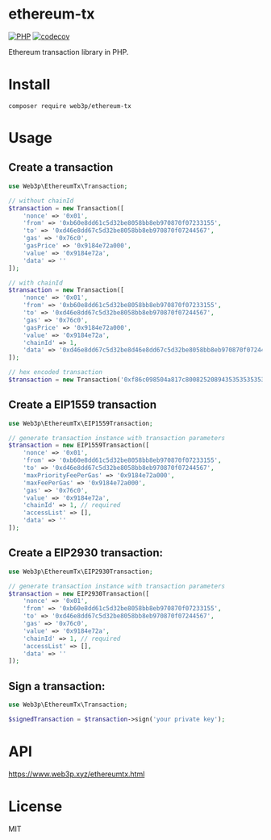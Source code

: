 # ethereum-tx
[![PHP](https://github.com/web3p/ethereum-tx/actions/workflows/php.yml/badge.svg)](https://github.com/web3p/ethereum-tx/actions/workflows/php.yml)
[![codecov](https://codecov.io/gh/web3p/ethereum-tx/branch/master/graph/badge.svg)](https://codecov.io/gh/web3p/ethereum-tx)

Ethereum transaction library in PHP.

# Install

```
composer require web3p/ethereum-tx
```

# Usage

## Create a transaction
```php
use Web3p\EthereumTx\Transaction;

// without chainId
$transaction = new Transaction([
    'nonce' => '0x01',
    'from' => '0xb60e8dd61c5d32be8058bb8eb970870f07233155',
    'to' => '0xd46e8dd67c5d32be8058bb8eb970870f07244567',
    'gas' => '0x76c0',
    'gasPrice' => '0x9184e72a000',
    'value' => '0x9184e72a',
    'data' => ''
]);

// with chainId
$transaction = new Transaction([
    'nonce' => '0x01',
    'from' => '0xb60e8dd61c5d32be8058bb8eb970870f07233155',
    'to' => '0xd46e8dd67c5d32be8058bb8eb970870f07244567',
    'gas' => '0x76c0',
    'gasPrice' => '0x9184e72a000',
    'value' => '0x9184e72a',
    'chainId' => 1,
    'data' => '0xd46e8dd67c5d32be8d46e8dd67c5d32be8058bb8eb970870f072445675058bb8eb970870f072445675'
]);

// hex encoded transaction
$transaction = new Transaction('0xf86c098504a817c800825208943535353535353535353535353535353535353535880de0b6b3a76400008025a028ef61340bd939bc2195fe537567866003e1a15d3c71ff63e1590620aa636276a067cbe9d8997f761aecb703304b3800ccf555c9f3dc64214b297fb1966a3b6d83');
```

## Create a EIP1559 transaction
```php
use Web3p\EthereumTx\EIP1559Transaction;

// generate transaction instance with transaction parameters
$transaction = new EIP1559Transaction([
    'nonce' => '0x01',
    'from' => '0xb60e8dd61c5d32be8058bb8eb970870f07233155',
    'to' => '0xd46e8dd67c5d32be8058bb8eb970870f07244567',
    'maxPriorityFeePerGas' => '0x9184e72a000',
    'maxFeePerGas' => '0x9184e72a000',
    'gas' => '0x76c0',
    'value' => '0x9184e72a',
    'chainId' => 1, // required
    'accessList' => [],
    'data' => ''
]);
```

## Create a EIP2930 transaction:
```php
use Web3p\EthereumTx\EIP2930Transaction;

// generate transaction instance with transaction parameters
$transaction = new EIP2930Transaction([
    'nonce' => '0x01',
    'from' => '0xb60e8dd61c5d32be8058bb8eb970870f07233155',
    'to' => '0xd46e8dd67c5d32be8058bb8eb970870f07244567',
    'gas' => '0x76c0',
    'value' => '0x9184e72a',
    'chainId' => 1, // required
    'accessList' => [],
    'data' => ''
]);
```

## Sign a transaction:
```php
use Web3p\EthereumTx\Transaction;

$signedTransaction = $transaction->sign('your private key');
```

# API

https://www.web3p.xyz/ethereumtx.html

# License
MIT



